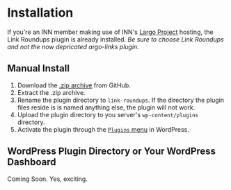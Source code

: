 # Installation

If you're an INN member making use of INN's [Largo Project](https://largoproject.org) hosting, the Link Roundups plugin is already installed. *Be sure to choose Link Roundups and not the now depricated argo-links plugin.*

## Manual Install

1. Download the [.zip archive](https://github.com/INN/link-roundups/archive/master.zip) from GitHub.
2. Extract the .zip archive. 
3. Rename the plugin directory to `link-roundups`. If the directory the plugin files reside is is named anything else, the plugin will not work.
4. Upload the plugin directory to you server's `wp-content/plugins` directory.
5. Activate the plugin through the [`Plugins` menu](https://codex.wordpress.org/Plugins_Screen) in WordPress.

## WordPress Plugin Directory or Your WordPress Dashboard

Coming Soon. Yes, exciting.
